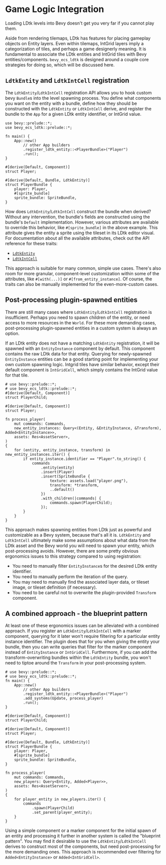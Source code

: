 # Game Logic Integration
Loading LDtk levels into Bevy doesn't get you very far if you cannot play them.

Aside from rendering tilemaps, LDtk has features for placing gameplay objects on Entity layers.
Even within tilemaps, IntGrid layers imply a categorization of tiles, and perhaps a game designerly meaning.
It is fundamental to associate the LDtk entities and IntGrid tiles with Bevy entities/components.
`bevy_ecs_ldtk` is designed around a couple core strategies for doing so, which will be discussed here.

## `LdtkEntity` and `LdtkIntCell` registration
The `LdtkEntity`/`LdtkIntCell` registration API allows you to hook custom bevy `Bundle`s into the level spawning process.
You define what components you want on the entity with a bundle, define how they should be constructed with the `LdtkEntity` or `LdtkIntCell` derive, and register the bundle to the `App` for a given LDtk entity identifier, or IntGrid value.

```rust,no_run
use bevy::prelude::*;
use bevy_ecs_ldtk::prelude::*;

fn main() {
    App::new()
        // other App builders
        .register_ldtk_entity::<PlayerBundle>("Player")
        .run();
}

#[derive(Default, Component)]
struct Player;

#[derive(Default, Bundle, LdtkEntity)]
struct PlayerBundle {
    player: Player,
    #[sprite_bundle]
    sprite_bundle: SpriteBundle,
}
```

How does `LdtkEntity`/`LdtkIntCell` construct the bundle when derived?
Without any intervention, the bundle's fields are constructed using the bundle's `Default` implementation.
However, various attributes are available to override this behavior, like `#[sprite_bundle]` in the above example.
This attribute gives the entity a sprite using the tileset in its LDtk editor visual.
For documentation about all the available attributes, check out the API reference for these traits:
- [`LdtkEntity`](https://docs.rs/bevy_ecs_ldtk/0.8.0/bevy_ecs_ldtk/app/trait.LdtkEntity.html) <!-- x-release-please-version -->
- [`LdtkIntCell`](https://docs.rs/bevy_ecs_ldtk/0.8.0/bevy_ecs_ldtk/app/trait.LdtkIntCell.html) <!-- x-release-please-version -->

This approach is suitable for many common, simple use cases.
There's also room for more granular, component-level customization within some of the attributes, like `#[with(...)]` or `#[from_entity_instance]`.
Of course, the traits can also be manually implemented for the even-more-custom cases.

## Post-processing plugin-spawned entities
There are still many cases where `LdtkEntity`/`LdtkIntCell` registration is insufficient.
Perhaps you need to spawn children of the entity, or need access to more resources in the `World`.
For these more demanding cases, post-processing plugin-spawned entities in a custom system is always an option.

If an LDtk entity does not have a matching `LdtkEntity` registration, it will be spawned with an `EntityInstance` component by default.
This component contains the raw LDtk data for that entity.
Querying for newly-spawned `EntityInstance` entities can be a good starting point for implementing your own custom spawning logic.
Intgrid tiles have similar behavior, except their default component is `IntGridCell`, which simply contains the IntGrid value for that tile.

```rust,no_run
# use bevy::prelude::*;
# use bevy_ecs_ldtk::prelude::*;
#[derive(Default, Component)]
struct PlayerChild;

#[derive(Default, Component)]
struct Player;

fn process_player(
    mut commands: Commands,
    new_entity_instances: Query<(Entity, &EntityInstance, &Transform), Added<EntityInstance>>,
    assets: Res<AssetServer>,
)
{
    for (entity, entity_instance, transform) in new_entity_instances.iter() {
        if entity_instance.identifier == "Player".to_string() {
            commands
                .entity(entity)
                .insert(Player)
                .insert(SpriteBundle {
                    texture: assets.load("player.png"),
                    transform: *transform,
                    ..default()
                })
                .with_children(|commands| {
                    commands.spawn(PlayerChild);
                });
        }
    }
}
```

This approach makes spawning entities from LDtk just as powerful and customizable as a Bevy system, because that's all it is.
`LdtkEntity` and `LdtkIntCell` ultimately make some assumptions about what data from the LDtk asset and the Bevy world you will need to spawn your entity, which post-processing avoids.
However, there are some pretty obvious ergonomics issues to this strategy compared to using registration:
- You need to manually filter `EntityInstance`s for the desired LDtk entity identifier.
- You need to manually perform the iteration of the query.
- You may need to manually find the associated layer data, or tileset image, or tileset definition (if necessary).
- You need to be careful not to overwrite the plugin-provided `Transform` component.

## A combined approach - the blueprint pattern
At least one of these ergonomics issues can be alleviated with a combined approach.
If you register an `LdtkEntity`/`LdtkIntCell` with a marker component, querying for it later won't require filtering for a particular entity instance identifier.
The plugin does that for you when giving the entity your bundle, then you can write queries that filter for the marker component instead of `EntityInstance` or `IntGridCell`.
Furthermore, if you can add the transform-overwriting bundles within the `LdtkEntity` bundle, you won't need to tiptoe around the `Transform` in your post-processing system.

```rust,no_run
# use bevy::prelude::*;
# use bevy_ecs_ldtk::prelude::*;
fn main() {
    App::new()
        // other App builders
        .register_ldtk_entity::<PlayerBundle>("Player")
        .add_systems(Update, process_player)
        .run();
}

#[derive(Default, Component)]
struct PlayerChild;

#[derive(Default, Component)]
struct Player;

#[derive(Default, Bundle, LdtkEntity)]
struct PlayerBundle {
    player: Player,
    #[sprite_bundle]
    sprite_bundle: SpriteBundle,
}

fn process_player(
    mut commands: Commands,
    new_players: Query<Entity, Added<Player>>,
    assets: Res<AssetServer>,
)
{
    for player_entity in new_players.iter() {
        commands
            .spawn(PlayerChild)
            .set_parent(player_entity);
    }
}
```

Using a simple component or a marker component for the initial spawn of an entity and processing it further in another system is called the "blueprint pattern".
You may find it desirable to use the `LdtkEntity`/`LdtkIntCell` derives to construct most of the components, but need post-processing for the more demanding ones.
This approach is recommended over filtering for `Added<EntityInstance>` or `Added<IntGridCell>`.
